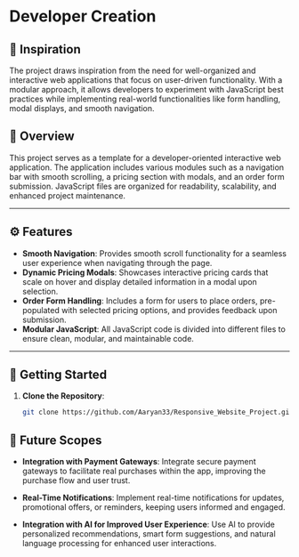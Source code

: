 # Developer Creation

## 🌟 Inspiration

The project draws inspiration from the need for well-organized and interactive web applications that focus on user-driven functionality. With a modular approach, it allows developers to experiment with JavaScript best practices while implementing real-world functionalities like form handling, modal displays, and smooth navigation.


## 📌 Overview

This project serves as a template for a developer-oriented interactive web application. The application includes various modules such as a navigation bar with smooth scrolling, a pricing section with modals, and an order form submission. JavaScript files are organized for readability, scalability, and enhanced project maintenance.

---

## ⚙️ Features

- **Smooth Navigation**: Provides smooth scroll functionality for a seamless user experience when navigating through the page.
- **Dynamic Pricing Modals**: Showcases interactive pricing cards that scale on hover and display detailed information in a modal upon selection.
- **Order Form Handling**: Includes a form for users to place orders, pre-populated with selected pricing options, and provides feedback upon submission.
- **Modular JavaScript**: All JavaScript code is divided into different files to ensure clean, modular, and maintainable code.

---

## 🚀 Getting Started

1. **Clone the Repository**:
   ```bash
   git clone https://github.com/Aaryan33/Responsive_Website_Project.git
   ```

## 🔭 Future Scopes

- **Integration with Payment Gateways**: Integrate secure payment gateways to facilitate real purchases within the app, improving the purchase flow and user trust.
  
- **Real-Time Notifications**: Implement real-time notifications for updates, promotional offers, or reminders, keeping users informed and engaged.
  
- **Integration with AI for Improved User Experience**: Use AI to provide personalized recommendations, smart form suggestions, and natural language processing for enhanced user interactions.
